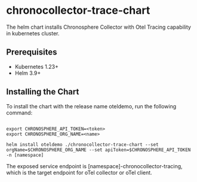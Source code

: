 # chronocollector-trace-chart

The helm chart installs Chronosphere Collector with Otel Tracing capability in kubernetes cluster.

## Prerequisites

- Kubernetes 1.23+
- Helm 3.9+

## Installing the Chart

To install the chart with the release name oteldemo, run the following command:

```console

export CHRONOSPHERE_API_TOKEN=<token>
export CHRONOSPHERE_ORG_NAME=<name>

helm install oteldemo ./chronocollector-trace-chart --set orgName=$CHRONOSPHERE_ORG_NAME --set apiToken=$CHRONOSPHERE_API_TOKEN -n [namespace]
```
The exposed service endpoint is [namespace]-chronocollector-tracing, which is the target endpoint for oTel collector or oTel client.
